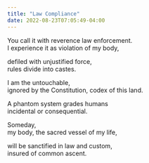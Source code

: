 ```yaml
---
title: "Law Compliance"
date: 2022-08-23T07:05:49-04:00
---
```


You call it with reverence law enforcement. \
I experience it as violation of my body,

defiled with unjustified force, \
rules divide into castes.

I am the untouchable, \
ignored by the Constitution, codex of this land.

A phantom system grades humans \
incidental or consequential.

Someday, \
my body, the sacred vessel of my life,

will be sanctified in law and custom, \
insured of common ascent.
